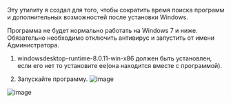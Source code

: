 Эту утилиту я создал для того, чтобы сократить время поиска программ и дополнительных возможностей после установки Windows.

Программа не будет нормально работать на Windows 7 и ниже. 
Обязательно необходимо отключить антивирус и запустить от имени Администратора.

1) windowsdesktop-runtime-8.0.11-win-x86 должен быть установлен, если его нет то установите ее(она находится вместе с программой).

2) Запускайте программу.
![image](https://github.com/user-attachments/assets/8fa85e74-5b6b-493b-881a-758eb134e11c)

![image](https://github.com/user-attachments/assets/59692b0e-e6b5-422f-8281-a5a2e119519a)
